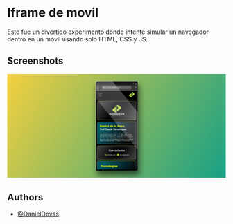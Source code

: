 
# Iframe de movil
Este fue un divertido experimento donde intente simular un navegador dentro en un móvil usando solo HTML, CSS y JS.

## Screenshots

![App Screenshot](screenshot.png)


## Authors

- [@DanielDevss](https://www.github.com/DanielDevss)

